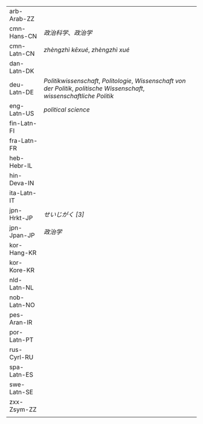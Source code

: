 | | |
|-|-|
| arb-Arab-ZZ |  |
| cmn-Hans-CN | _政治科学_、_政治学_ |
| cmn-Latn-CN | _zhèngzhì kēxué_, _zhèngzhì xué_ |
| dan-Latn-DK |  |
| deu-Latn-DE | _Politikwissenschaft_, _Politologie_, _Wissenschaft von der Politik_, _politische Wissenschaft_, _wissenschaftliche Politik_ |
| eng-Latn-US | _political science_ |
| fin-Latn-FI |  |
| fra-Latn-FR |  |
| heb-Hebr-IL |  |
| hin-Deva-IN |  |
| ita-Latn-IT |  |
| jpn-Hrkt-JP | _せいじがく [3]_ |
| jpn-Jpan-JP | _政治学_ |
| kor-Hang-KR |  |
| kor-Kore-KR |  |
| nld-Latn-NL |  |
| nob-Latn-NO |  |
| pes-Aran-IR |  |
| por-Latn-PT |  |
| rus-Cyrl-RU |  |
| spa-Latn-ES |  |
| swe-Latn-SE |  |
| zxx-Zsym-ZZ |  |
|  |  |